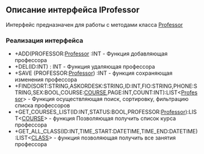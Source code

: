 ## Описание интерфейса IProfessor

Интерфейс предназначен для работы с методами класса [Professor](Professor.md)

### Реализация интерфейса

- +ADD(PROFESSOR:[Professor](Professor.md) :INT - Функция добавляющая профессора
- +DEL(ID:INT)  : INT - Функция удаляющая профессора
- +SAVE (PROFESSOR:[Professor](Professor.md)) :INT - функция сохраняющая изменения профессора 
- +FIND(SORT:STRING,ASKORDESK:STRING,ID:INT,FIO:STRING,PHONE:STRING,SEX:BOOL,COURSE:[COURSE](Course.md),PAGE:INT,COUNT:INT):LIST<[Professor](Professor.md)> - Функция осуществляющая поиск, сортировку, фильтрацию списка профессоров
- +GET_COURSES_LIST(ID:INT,STATUS:BOOL,PROFESSOR:[Professor](Professor.md)):LIST<[COURSE](Course.md)> - функция Позволяющая получить список курса профессора
- +GET_ALL_CLASS(ID:INT,TIME_START:DATETIME,TIME_END:DATETIME):LIST<[CLASS](Class.md)> - функция позволяющая получить все занятия профессора

